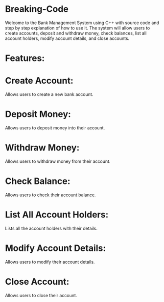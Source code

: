 # Breaking-Code
Welcome to the Bank Management System using C++ with source code and step by step explanation of how to use it. The system will allow users to create accounts, deposit and withdraw money, check balances, list all account holders, modify account details, and close accounts.

# Features:
# Create Account:
Allows users to create a new bank account.

# Deposit Money:
Allows users to deposit money into their account.

# Withdraw Money:
Allows users to withdraw money from their account.

# Check Balance: 
Allows users to check their account balance.

# List All Account Holders: 
Lists all the account holders with their details.

# Modify Account Details: 
Allows users to modify their account details.

# Close Account: 
Allows users to close their account.
